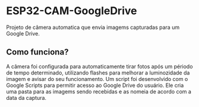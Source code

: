 # ESP32-CAM-GoogleDrive
Projeto de câmera automatica que envia imagems capturadas para um Google Drive.

## Como funciona?
A câmera foi configurada para automaticamente tirar fotos após um périodo de tempo determinado, utilizando flashes para melhorar a luminozidade da imagem e avisar do seu funcionamento.
Um script foi desenvolvido com o Google Scripts para permitir acesso ao Google Drive do usuário. Ele cria uma pasta para as imagems sendo recebidas e as nomeia de acordo com a data da captura.
